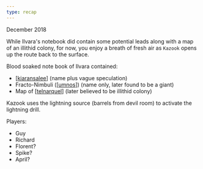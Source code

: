 ```yaml
---
type: recap
---
```


December 2018

While Ilvara's notebook did contain some potential leads along with a map of an illithid colony, for now, you enjoy a breath of fresh air as `Kazook` opens up the route back to the surface.

Blood soaked note book of Ilvara contained:
- [[kiaransalee]] (name plus vague speculation)
- Fracto-Nimbuli ([[umnos]]) (name only, later found to be a giant)
- Map of [[telnarquel]] (later believed to be illithid colony)

Kazook uses the lightning source (barrels from devil room) to activate the lightning drill.

Players:
- Guy
- Richard
- Florent?
- Spike?
- April?

[//begin]: # "Autogenerated link references for markdown compatibility"
[kiaransalee]: ../deities/kiaransalee "Kiaransalee"
[umnos]: ../npcs/umnos "Fracto-Nimbuli"
[telnarquel]: ../underdark/telnarquel "Telnarquel"
[//end]: # "Autogenerated link references"
